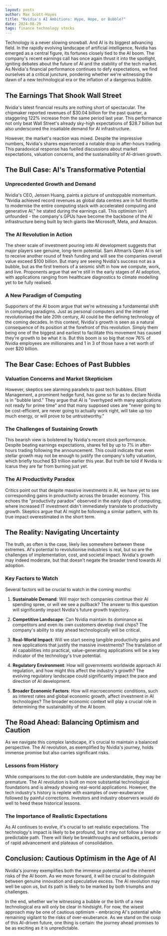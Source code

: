 ```yaml
---
layout: posts
author: Max Scott-Hayes
title: "Nvidia's AI Ambitions: Hype, Hope, or Bubble?"
date: 2024-08-29
tags: finance technology stocks
---
```

Technology is a never slowing snowball. And AI is its biggest advancing field. In the rapidly evolving landscape of artificial intelligence, Nvidia has emerged as a central figure, its fortunes closely tied to the AI boom. The company's recent earnings call has once again thrust it into the spotlight, igniting debates about the future of AI and the stability of the tech market. As Nvidia's financial performance continues to defy expectations, we find ourselves at a critical juncture, pondering whether we're witnessing the dawn of a new technological era or the inflation of a dangerous bubble. 

## The Earnings That Shook Wall Street

Nvidia's latest financial results are nothing short of spectacular. The chipmaker reported revenues of $30.04 billion for the past quarter, a staggering 122% increase from the same period last year. This performance not only beat Wall Street's already sky-high expectations of $28.7 billion but also underscored the insatiable demand for AI infrastructure.

However, the market's reaction was mixed. Despite the impressive numbers, Nvidia's shares experienced a notable drop in after-hours trading. This paradoxical response has fuelled discussions about market expectations, valuation concerns, and the sustainability of AI-driven growth. 

## The Bull Case: AI's Transformative Potential 

### Unprecedented Growth and Demand 

Nvidia's CEO, Jensen Huang, paints a picture of unstoppable momentum. "Nvidia achieved record revenues as global data centres are in full throttle to modernise the entire computing stack with accelerated computing and generative AI," he stated during the earnings call. This optimism isn't unfounded - the company's GPUs have become the backbone of the AI infrastructure being built by tech giants like Microsoft, Meta, and Amazon. 

### The AI Revolution in Action 

The sheer scale of investment pouring into AI development suggests that major players see genuine, long-term potential. Sam Altman’s Open AI is set to receive another round of fresh funding and will see the companies overall value exceed $100 billion. But many are seeing Nvidia's success not as a bubble, but as the first tremors of a seismic shift in how we compute, work, and live. Proponents argue that we're still in the early stages of AI adoption, with applications ranging from healthcare diagnostics to climate modelling yet to be fully realised. 

### A New Paradigm of Computing

Supporters of the AI boom argue that we're witnessing a fundamental shift in computing paradigms. Just as personal computers and the internet revolutionised the late 20th century, AI could be the defining technology of the coming decades. In this context, Nvidia's growth is seen as a natural consequence of its position at the forefront of this revolution. Simply them being one of the biggest and earliest to facilitate this movement has caused they’re growth to be what it is. But this boom is so big that now 76% of Nvidia employees are millionaires and 1 in 3 of those have a net worth of over $20 billion. 

## The Bear Case: Echoes of Past Bubbles 

### Valuation Concerns and Market Skepticism 

However, skeptics see alarming parallels to past tech bubbles. Elliott Management, a prominent hedge fund, has gone so far as to declare Nvidia is in "bubble land." They argue that AI is "overhyped with many applications not ready for prime time" and that many supposed uses are "never going to be cost-efficient, are never going to actually work right, will take up too much energy, or will prove to be untrustworthy." 

### The Challenges of Sustaining Growth

This bearish view is bolstered by Nvidia's recent stock performance. Despite beating earnings expectations, shares fell by up to 7% in after-hours trading following the announcement. This could indicate that even stellar growth may not be enough to justify the company's lofty valuation, which briefly touched $3 trillion earlier this year. But truth be told if Nvidia is Icarus they are far from burning just yet. 

### The AI Productivity Paradox

Critics point out that despite massive investments in AI, we have yet to see corresponding gains in productivity across the broader economy. This echoes the "productivity paradox" observed in the early days of computing, where increased IT investment didn't immediately translate to productivity growth. Skeptics argue that AI might be following a similar pattern, with its true impact overestimated in the short term.

## The Reality: Navigating Uncertainty

The truth, as often is the case, likely lies somewhere between these extremes. AI's potential to revolutionise industries is real, but so are the challenges of implementation, cost, and societal impact. Nvidia's growth may indeed moderate, but that doesn't negate the broader trend towards AI adoption. 

### Key Factors to Watch

Several factors will be crucial to watch in the coming months:

1. **Sustainable Demand**: Will major tech companies continue their AI spending spree, or will we see a pullback? The answer to this question will significantly impact Nvidia's future growth trajectory.

2. **Competitive Landscape**: Can Nvidia maintain its dominance as competitors and even its own customers develop rival chips? The company's ability to stay ahead technologically will be critical.

3. **Real-World Impact**: Will we start seeing tangible productivity gains and new applications that justify the massive investments? The translation of AI capabilities into practical, value-generating applications will be a key indicator of the technology's true potential.

4. **Regulatory Environment**: How will governments worldwide approach AI regulation, and how might this affect the industry's growth? The evolving regulatory landscape could significantly impact the pace and direction of AI development.

5. **Broader Economic Factors**: How will macroeconomic conditions, such as interest rates and global economic growth, affect investment in AI technologies? The broader economic context will play a crucial role in determining the sustainability of the AI boom.

## The Road Ahead: Balancing Optimism and Caution

As we navigate this complex landscape, it's crucial to maintain a balanced perspective. The AI revolution, as exemplified by Nvidia's journey, holds immense promise but also carries significant risks.

### Lessons from History

While comparisons to the dot-com bubble are understandable, they may be premature. The AI revolution is built on more substantial technological foundations and is already showing real-world applications. However, the tech industry's history is replete with examples of over-exuberance followed by painful corrections. Investors and industry observers would do well to heed these historical lessons.

### The Importance of Realistic Expectations

As AI continues to evolve, it's crucial to set realistic expectations. The technology's impact is likely to be profound, but it may not follow a linear or predictable path. There will likely be breakthroughs and setbacks, periods of rapid advancement and plateaus of consolidation.

## Conclusion: Cautious Optimism in the Age of AI 

Nvidia's journey exemplifies both the immense potential and the inherent risks of the AI boom. As we move forward, it will be crucial to distinguish between genuine innovation and speculative excess. The AI revolution may well be upon us, but its path is likely to be marked by both triumphs and challenges.

In the end, whether we're witnessing a bubble or the birth of a new technological era will only be clear in hindsight. For now, the wisest approach may be one of cautious optimism - embracing AI's potential while remaining vigilant to the risks of over-exuberance. As we stand on the cusp of this AI-driven future, one thing is certain: the journey ahead promises to be as exciting as it is unpredictable.